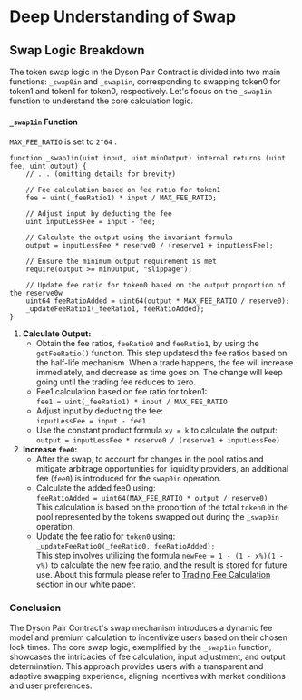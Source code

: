 # Deep Understanding of Swap

## Swap Logic Breakdown

The token swap logic in the Dyson Pair Contract is divided into two main functions: `_swap0in` and `_swap1in`, corresponding to swapping token0 for token1 and token1 for token0, respectively. Let's focus on the `_swap1in` function to understand the core calculation logic.

#### `_swap1in` Function

`MAX_FEE_RATIO` is set to `2^64` .

```solidity
function _swap1in(uint input, uint minOutput) internal returns (uint fee, uint output) {
    // ... (omitting details for brevity)

    // Fee calculation based on fee ratio for token1
    fee = uint(_feeRatio1) * input / MAX_FEE_RATIO;

    // Adjust input by deducting the fee
    uint inputLessFee = input - fee;

    // Calculate the output using the invariant formula
    output = inputLessFee * reserve0 / (reserve1 + inputLessFee);

    // Ensure the minimum output requirement is met
    require(output >= minOutput, "slippage");

    // Update fee ratio for token0 based on the output proportion of the reserve0w
    uint64 feeRatioAdded = uint64(output * MAX_FEE_RATIO / reserve0);
    _updateFeeRatio1(_feeRatio1, feeRatioAdded);
}
```

1. **Calculate Output:**
   * Obtain the fee ratios, `feeRatio0` and `feeRatio1`, by using the `getFeeRatio()` function. This step updatesd the fee ratios based on the half-life mechanism. When a trade happens, the fee will increase immediately, and decrease as time goes on. The change will keep going until the trading fee reduces to zero.
   * Fee1 calculation based on fee ratio for token1: \
     `fee1 = uint(_feeRatio1) * input / MAX_FEE_RATIO`&#x20;
   * Adjust input by deducting the fee: \
     `inputLessFee = input - fee1`
   * Use the constant product formula `xy = k` to calculate the output: \
     `output = inputLessFee * reserve0 / (reserve1 + inputLessFee)`
2. **Increase `fee0`:**
   * After the swap, to account for changes in the pool ratios and mitigate arbitrage opportunities for liquidity providers, an additional fee (`fee0`) is introduced for the `swap0in` operation.
   * Calculate the added fee0 using: \
     `feeRatioAdded = uint64(MAX_FEE_RATIO * output / reserve0)` \
     This calculation is based on the proportion of the total `token0` in the pool represented by the tokens swapped out during the `_swap0in` operation.
   * Update the fee ratio for `token0` using: \
     `_updateFeeRatio0(_feeRatio0, feeRatioAdded);` \
     This step involves utilizing the formula `newFee = 1 - (1 - x%)(1 - y%)` to calculate the new fee ratio, and the result is stored for future use. About this formula please refer to [Trading Fee Calculation](https://docs.dyson.finance/mechanisms/dynamic-amm#trading-fee-calculation) section in our white paper.

### Conclusion

The Dyson Pair Contract's swap mechanism introduces a dynamic fee model and premium calculation to incentivize users based on their chosen lock times. The core swap logic, exemplified by the `_swap1in` function, showcases the intricacies of fee calculation, input adjustment, and output determination. This approach provides users with a transparent and adaptive swapping experience, aligning incentives with market conditions and user preferences.
